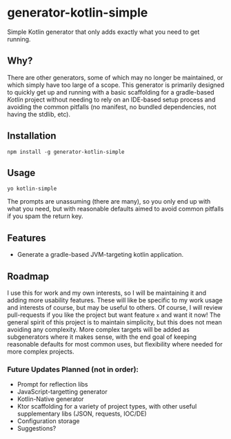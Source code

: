 # generator-kotlin-simple
Simple Kotlin generator that only adds exactly what you need to get running.

## Why?
There are other generators, some of which may no longer be maintained, or which simply have too large of a scope.
This generator is primarily designed to quickly get up and running with a basic scaffolding for a gradle-based _Kotlin_ project
without needing to rely on an IDE-based setup process and avoiding the common pitfalls (no manifest, no bundled dependencies,
not having the stdlib, etc). 

## Installation
`npm install -g generator-kotlin-simple`

## Usage
`yo kotlin-simple`

The prompts are unassuming (there are many), so you only end up with what you need, but with reasonable defaults aimed to
avoid common pitfalls if you spam the return key.

## Features
- Generate a gradle-based JVM-targeting kotlin application.

## Roadmap
I use this for work and my own interests, so I will be maintaining it and adding more usability features. These will like be
specific to my work usage and interests of course, but may be useful to others. Of course, I will review pull-requests if you 
like the project but want feature `x` and want it now! The general spirit of this project is to maintain simplicity, but this
does not mean avoiding any complexity. More complex targets will be added as subgenerators where it makes sense, with the end
goal of keeping reasonable defaults for most common uses, but flexibility where needed for more complex projects.

### Future Updates Planned (not in order):
- Prompt for reflection libs
- JavaScript-targetting generator
- Kotlin-Native generator
- Ktor scaffolding for a variety of project types, with other useful supplementary libs (JSON, requests, IOC/DE)
- Configuration storage
- Suggestions?
